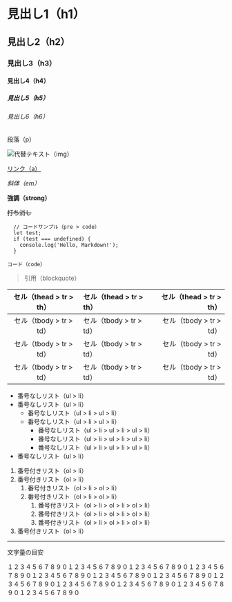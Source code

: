 # 見出し1（h1）

## 見出し2（h2）

### 見出し3（h3）

#### 見出し4（h4）

##### 見出し5（h5）

###### 見出し6（h6）

段落（p）

![代替テキスト（img）](http://localhost/~isakamasahide/markdown-pdf-css/src/sample/images/test.jpg)

[リンク（a）](https://isaxxx.com)

*斜体（em）*

**強調（strong）**

~~打ち消し~~

```
  // コードサンプル（pre > code）
  let test;
  if (test === undefined) {
    console.log('Hello, Markdown!');
  }
```

`コード（code）`

> 引用（blockquote）

|セル（thead > tr > th）|セル（thead > tr > th）|セル（thead > tr > th）|
|:-:|:--|--:|
|セル（tbody > tr > td）|セル（tbody > tr > td）|セル（tbody > tr > td）|
|セル（tbody > tr > td）|セル（tbody > tr > td）|セル（tbody > tr > td）|
|セル（tbody > tr > td）|セル（tbody > tr > td）|セル（tbody > tr > td）|

* 番号なしリスト（ul > li）
* 番号なしリスト（ul > li）
    * 番号なしリスト（ul > li > ul > li）
    * 番号なしリスト（ul > li > ul > li）
        * 番号なしリスト（ul > li > ul > li > ul > li）
        * 番号なしリスト（ul > li > ul > li > ul > li）
        * 番号なしリスト（ul > li > ul > li > ul > li）
* 番号なしリスト（ul > li）

1. 番号付きリスト（ol > li）
2. 番号付きリスト（ol > li）
    1. 番号付きリスト（ol > li > ol > li）
    2. 番号付きリスト（ol > li > ol > li）
        1. 番号付きリスト（ol > li > ol > li > ol > li）
        2. 番号付きリスト（ol > li > ol > li > ol > li）
        3. 番号付きリスト（ol > li > ol > li > ol > li）
3. 番号付きリスト（ol > li）

-----

文字量の目安

１２３４５６７８９０１２３４５６７８９０１２３４５６７８９０１２３４５６７８９０１２３４５６７８９０１２３４５６７８９０１２３４５６７８９０１２３４５６７８９０１２３４５６７８９０１２３４５６７８９０１２３４５６７８９０１２３４５６７８９０
